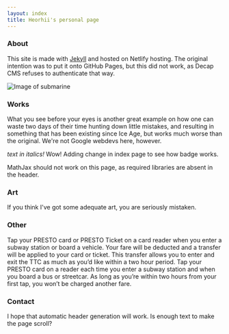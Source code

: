 ```yaml
---
layout: index
title: Heorhii's personal page
---
```

### About

This site is made with [Jekyll](https://jekyllrb.com/) and hosted on Netlify hosting. The original intention was to put it onto GitHub Pages, but this did not work, as Decap CMS refuses to authenticate that way.

![Image of submarine](https://upload.wikimedia.org/wikipedia/commons/thumb/f/f9/HMS_Ambush_long.jpg/300px-HMS_Ambush_long.jpg)

### Works

What you see before your eyes is another great example on how one can waste two days of their time hunting down little mistakes, and resulting in something that has been existing since Ice Age, but works much worse than the original. We're not Google webdevs here, however.

*text in italics!* Wow!
Adding change in index page to see how badge works.

MathJax should not work on this page, as required libraries are absent in the header.

### Art

If you think I've got some adequate art, you are seriously mistaken. 

### Other

Tap your PRESTO card or PRESTO Ticket on a card reader when you enter a subway station or board a vehicle.
Your fare will be deducted and a transfer will be applied to your card or ticket.
This transfer allows you to enter and exit the TTC as much as you’d like within a two hour period.
Tap your PRESTO card on a reader each time you enter a subway station and when you board a bus or streetcar. As long as you’re within two hours from your first tap, you won’t be charged another fare.

### Contact

I hope that automatic header generation will work. Is enough text to make the page scroll?